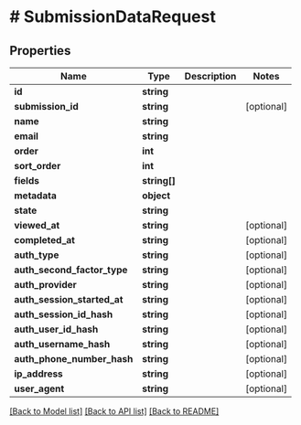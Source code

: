 # # SubmissionDataRequest

## Properties

Name | Type | Description | Notes
------------ | ------------- | ------------- | -------------
**id** | **string** |  |
**submission_id** | **string** |  | [optional]
**name** | **string** |  |
**email** | **string** |  |
**order** | **int** |  |
**sort_order** | **int** |  |
**fields** | **string[]** |  |
**metadata** | **object** |  |
**state** | **string** |  |
**viewed_at** | **string** |  | [optional]
**completed_at** | **string** |  | [optional]
**auth_type** | **string** |  | [optional]
**auth_second_factor_type** | **string** |  | [optional]
**auth_provider** | **string** |  | [optional]
**auth_session_started_at** | **string** |  | [optional]
**auth_session_id_hash** | **string** |  | [optional]
**auth_user_id_hash** | **string** |  | [optional]
**auth_username_hash** | **string** |  | [optional]
**auth_phone_number_hash** | **string** |  | [optional]
**ip_address** | **string** |  | [optional]
**user_agent** | **string** |  | [optional]

[[Back to Model list]](../../README.md#models) [[Back to API list]](../../README.md#endpoints) [[Back to README]](../../README.md)
